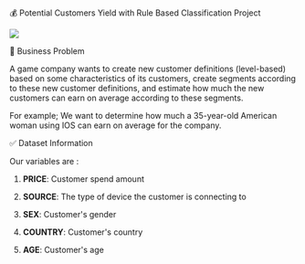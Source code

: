:moneybag:  Potential Customers Yield with Rule Based Classification Project

![](https://v8p3p7q7.stackpathcdn.com/wp-content/uploads/2020/01/customers-1.jpg)


 :file_folder:  Business Problem

A game company wants to create new customer definitions (level-based) based on some characteristics of its customers, create segments according to these new customer definitions, and estimate how much the new customers can earn on average according to these segments.

For example; We want to determine how much a 35-year-old American woman using IOS can earn on average for the company.


:white_check_mark:  Dataset Information

Our variables are :

1. **PRICE**: Customer spend amount

2. **SOURCE**: The type of device the customer is connecting to

3. **SEX**: Customer's gender

4. **COUNTRY**: Customer's country

5. **AGE**: Customer's age

